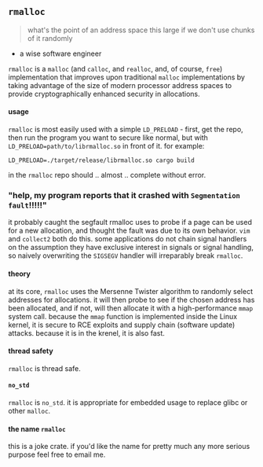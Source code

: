 ## `rmalloc`

> what's the point of an address space this large if we don't use chunks of it randomly
* a wise software engineer

`rmalloc` is a `malloc` (and `calloc`, and `realloc`, and, of course, `free`)
implementation that improves upon traditional `malloc` implementations by
taking advantage of the size of modern processor address spaces to provide
cryptographically enhanced security in allocations.

#### usage

`rmalloc` is most easily used with a simple `LD_PRELOAD` - first, get the repo,
then run the program you want to secure like normal, but with
`LD_PRELOAD=path/to/librmalloc.so` in front of it. for example:
```
LD_PRELOAD=./target/release/librmalloc.so cargo build
```
in the `rmalloc` repo should .. almost .. complete without error.

### "help, my program reports that it crashed with `Segmentation fault`!!!!!"

it probably caught the segfault rmalloc uses to probe if a page can be used for
a new allocation, and thought the fault was due to its own behavior. `vim` and
`collect2` both do this. some applications do not chain signal handlers on the
assumption they have exclusive interest in signals or signal handling, so
naively overwriting the `SIGSEGV` handler will irreparably break `rmalloc`.

#### theory

at its core, `rmalloc` uses the Mersenne Twister algorithm to randomly select
addresses for allocations. it will then probe to see if the chosen address has
been allocated, and if not, will then allocate it with a high-performance
`mmap` system call. because the `mmap` function is implemented inside the Linux
kernel, it is secure to RCE exploits and supply chain (software update)
attacks. because it is in the krenel, it is also fast.

#### thread safety

`rmalloc` is thread safe.

#### `no_std`

`rmalloc` is `no_std`. it is appropriate for embedded usage to replace glibc or other `malloc`.

#### the name `rmalloc`

this is a joke crate. if you'd like the name for pretty much any more serious purpose feel free to email me.
